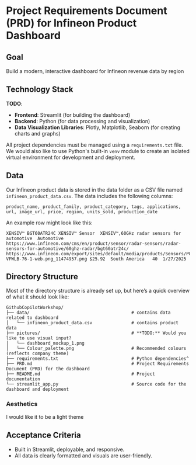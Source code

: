 # Project Requirements Document (PRD) for Infineon Product Dashboard

## Goal

Build a modern, interactive dashboard for Infineon revenue data by region

## Technology Stack

**TODO**: 

- **Frontend**: Streamlit (for building the dashboard)
- **Backend**: Python (for data processing and visualization)
- **Data Visualization Libraries**: Plotly, Matplotlib, Seaborn (for creating charts and graphs)

All project dependencies must be managed using a `requirements.txt` file. We would also like to use Python's built-in `venv` module to create an isolated virtual environment for development and deployment. 

## Data

Our Infineon product data is stored in the data folder as a CSV file named `infineon_product_data.csv`. The data includes the following columns:

```
product_name, product_family, product_category, tags, applications, url, image_url, price, region, units_sold, production_date
```
An example row might look like this:

```
XENSIV™ BGT60ATR24C	XENSIV™	Sensor	XENSIV™,60GHz radar sensors for automotive	Automotive	https://www.infineon.com/cms/en/product/sensor/radar-sensors/radar-sensors-for-automotive/60ghz-radar/bgt60atr24c/	https://www.infineon.com/export/sites/default/media/products/Sensors/PG-VFWLB-76-1-web.png_11474957.png	$25.92 	South America	40	1/27/2025
```	


## Directory Structure

Most of the directory structure is already set up, but here’s a quick overview of what it should look like:

```
GithubCopilotWorkshop/
├── data/                                       # contains data related to dashboard
│   └── infineon_product_data.csv               # contains product data
├── pictures/                                   # **TODO:** Would you like to use visual input? 
│   └── dashboard_mockup_1.png                  
│   └── Colour_palette.png                      # Recommended colours (reflects company theme)
├── requirements.txt                            # Python dependencies^
├── PRD.md                                      # Project Requirements Document (PRD) for the dashboard
├── README.md                                   # Project documentation
└── streamlit_app.py                            # Source code for the dashboard and deployment

```

### Aesthetics
I would like it to be a light theme

## Acceptance Criteria
- Built in Streamlit, deployable, and responsive.
- All data is clearly formatted and visuals are user-friendly.

